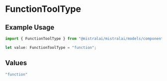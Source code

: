 # FunctionToolType

## Example Usage

```typescript
import { FunctionToolType } from "@mistralai/mistralai/models/components";

let value: FunctionToolType = "function";
```

## Values

```typescript
"function"
```